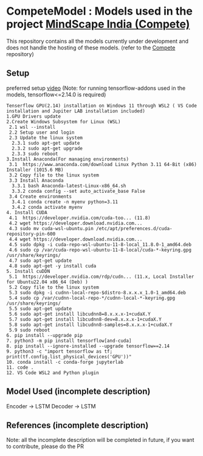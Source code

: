 # CompeteModel : Models used in the project [MindScape India (Compete)](https://github.com/riziuzi/compete)
This repository contains all the models currently under development and does not handle the hosting of these models. (refer to the [Compete](https://github.com/riziuzi/compete) repository)
## Setup

preferred setup [video](https://www.youtube.com/watch?v=VE5OiQSfPLg) (Note: for running tensorflow-addons used in the models, tensorflow<=2.14.0 is required)

```
Tenserflow GPU(2.14) installation on Windows 11 through WSL2 ( VS Code installation and Jupiter LAB installation included)
1.GPU Drivers update
2.Create Windows Subsystem for Linux (WSL)
 2.1 wsl --install
 2.2 Setup user and login
 2.3 Update the linux system
  2.3.1 sudo apt-get update
  2.3.2 sudo apt-get upgrade
  2.3.3 sudo reboot
3.Install Anaconda(For managing environments)
 3.1  https://www.anaconda.com/download Linux Python 3.11 64-Bit (x86) Installer (1015.6 MB)
 3.2 Copy file to the linux system
 3.3 Install Anaconda 
  3.3.1 bash Anaconda-latest-Linux-x86_64.sh
  3.3.2 conda config --set auto_activate_base False 
 3.4 Create environments
  3.4.1 conda create -n myenv python=3.11
  3.4.2 conda activate myenv
4. Install CUDA
 4.1  https://developer.nvidia.com/cuda-too... (11.8)
 4.2 wget https://developer.download.nvidia.com...
 4.3 sudo mv cuda-wsl-ubuntu.pin /etc/apt/preferences.d/cuda-repository-pin-600
 4.4 wget https://developer.download.nvidia.com...
 4.5 sudo dpkg -i cuda-repo-wsl-ubuntu-11-8-local_11.8.0-1_amd64.deb
 4.6 sudo cp /var/cuda-repo-wsl-ubuntu-11-8-local/cuda-*-keyring.gpg /usr/share/keyrings/
 4.7 sudo apt-get update
 4.8 sudo apt-get -y install cuda
5. Install cuDDN
 5.1  https://developer.nvidia.com/rdp/cudn... (11.x, Local Installer for Ubuntu22.04 x86_64 (Deb) )
 5.2 Copy file to the linux system
 5.3 sudo dpkg -i cudnn-local-repo-$distro-8.x.x.x_1.0-1_amd64.deb
 5.4 sudo cp /var/cudnn-local-repo-*/cudnn-local-*-keyring.gpg /usr/share/keyrings/
 5.5 sudo apt-get update
 5.6 sudo apt-get install libcudnn8=8.x.x.x-1+cudaX.Y
 5.7 sudo apt-get install libcudnn8-dev=8.x.x.x-1+cudaX.Y
 5.8 sudo apt-get install libcudnn8-samples=8.x.x.x-1+cudaX.Y
 5.9 sudo reboot 
6. pip install --upgrade pip
7. python3 -m pip install tensorflow[and-cuda]
8. pip install --ignore-installed --upgrade tensorflow==2.14
9. python3 -c "import tensorflow as tf; print(tf.config.list_physical_devices('GPU'))"
10. conda install -c conda-forge jupyterlab
11. code .
12. VS Code WSL2 and Python plugin
```


## Model Used (incomplete description)
Encoder -> LSTM
Decoder -> LSTM

## References (incomplete description)


Note: all the incomplete description will be completed in future, if you want to contribute, please do the PR